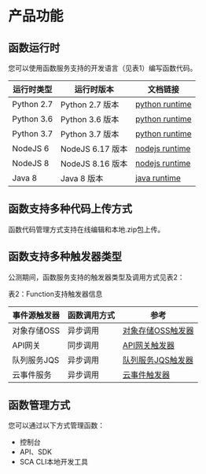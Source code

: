 # 产品功能


## 函数运行时

您可以使用函数服务支持的开发语言（见表1）编写函数代码。

| 运行时类型 | 运行时版本 | 文档链接 |
| ---------- | -------- | -------- |
| Python 2.7  | Python 2.7 版本 | [python runtime](../Operation-Guide/buildfunction/runtime/python.md) |  
| Python 3.6   | Python 3.6 版本 | [python runtime](../Operation-Guide/buildfunction/runtime/python.md) | 
| Python 3.7   | Python 3.7 版本 | [python runtime](../Operation-Guide/buildfunction/runtime/python.md) | 
| NodeJS 6    | NodeJS 6.17 版本 | [nodejs runtime](../Operation-Guide/buildfunction/runtime/nodejs.md) | 
| NodeJS 8    | NodeJS 8.16 版本 | [nodejs runtime](../Operation-Guide/buildfunction/runtime/nodejs.md) | 
| Java 8   | Java 8 版本 | [java runtime](../Operation-Guide/buildfunction/runtime/java.md) | 


## 函数支持多种代码上传方式

函数代码管理方式支持在线编辑和本地.zip包上传。

## 函数支持多种触发器类型

公测期间，函数服务支持的触发器类型及调用方式见表2：

表2：Function支持触发器信息

| 事件源触发器     | 函数调用方式 | 参考       |
| ---------- | ------------ | ---------- |
| 对象存储OSS | 异步调用     | [对象存储OSS触发器](../Operation-Guide/invokefunction/triggermanagement/eventsourceservice/oss-tirgger.md)|
| API网关 | 同步调用     | [API网关触发器](../Operation-Guide/invokefunction/triggermanagement/eventsourceservice/apig-tigger.md)|
| 队列服务JQS | 异步调用     | [队列服务JQS触发器](../Operation-Guide/invokefunction/triggermanagement/eventsourceservice/JQS-trigger.md)|
| 云事件服务 | 异步调用     | [云事件触发器](../Operation-Guide/invokefunction/triggermanagement/eventsourceservice/cloudevent.md)|

## 函数管理方式

您可以通过以下方式管理函数：
- 控制台
- API、SDK
- SCA CLI本地开发工具
